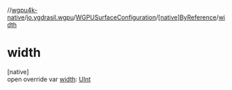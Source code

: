 //[wgpu4k-native](../../../../index.md)/[io.ygdrasil.wgpu](../../index.md)/[WGPUSurfaceConfiguration](../index.md)/[[native]ByReference](index.md)/[width](width.md)

# width

[native]\
open override var [width](width.md): [UInt](https://kotlinlang.org/api/core/kotlin-stdlib/kotlin/-u-int/index.html)